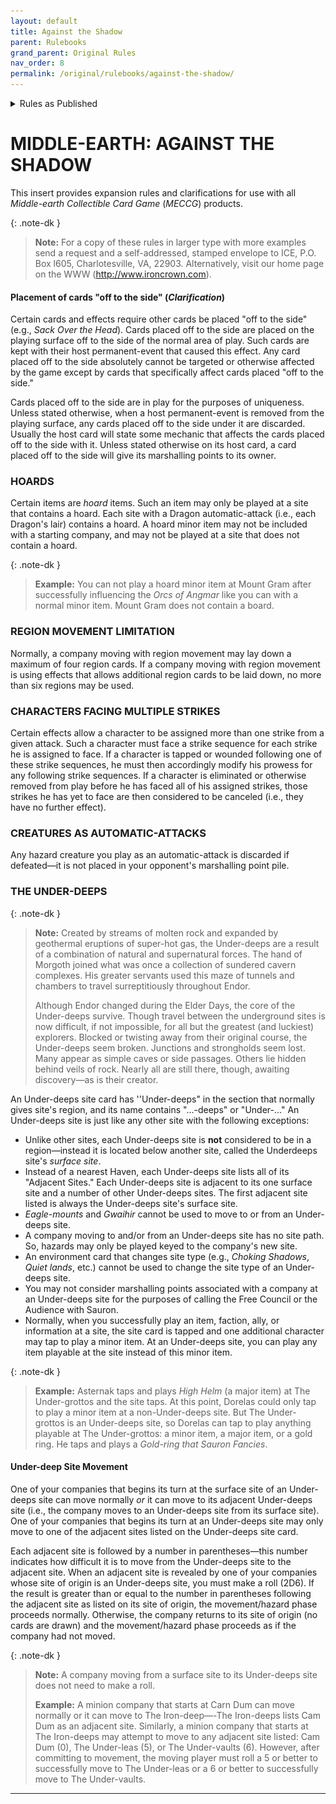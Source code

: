```yaml
---
layout: default
title: Against the Shadow
parent: Rulebooks
grand_parent: Original Rules
nav_order: 8
permalink: /original/rulebooks/against-the-shadow/
---
```


<details>
<summary>Rules as Published</summary>
<a href="/assets/files/Middle-earth%20Against%20The%20Shadow.pdf"><img src="/assets/images/meas-cover.png"></a>
<br>
<a href="/assets/files/Middle-earth%20Against%20The%20Shadow.pdf">Middle-earth Against The Shadow.pdf</a>
</details>

# MIDDLE-EARTH: AGAINST THE SHADOW

This insert provides expansion rules and clarifications for use with all _Middle-earth Collectible Card Game_ (_MECCG_) products.

{: .note-dk }
> **Note:** For a copy of these rules in larger type with more examples send a request and a self-addressed, stamped envelope to ICE, P.O. Box l605, Charlotesville, VA, 22903. Alternatively, visit our home page on the WWW (http://www.ironcrown.com).

#### Placement of cards "off to the side" (_Clarification_)

Certain cards and effects require other cards be placed "off to the side" (e.g., _Sack Over the Head_). Cards placed off to the side are placed on the playing surface off to the side of the normal area of play. Such cards are kept with their host permanent-event that caused this effect. Any card placed off to the side absolutely cannot be targeted or otherwise affected by the game except by cards that specifically affect cards placed "off to the side."

Cards placed off to the side are in play for the purposes of uniqueness. Unless stated otherwise, when a host permanent-event is removed from the playing surface, any cards placed off to the side under it are discarded. Usually the host card will state some mechanic that affects the cards placed off to the side with it. Unless stated otherwise on its host card, a card placed off to the side will give its marshalling points to its owner.

### HOARDS

Certain items are _hoard_ items. Such an item may only be played at a site that contains a hoard. Each site with a Dragon automatic-attack (i.e., each Dragon's lair) contains a hoard. A hoard minor item may not be included with a starting company, and may not be played at a site that does not contain a hoard.

{: .note-dk }
> **Example:** You can not play a hoard minor item at Mount Gram after successfully influencing the _Orcs of Angmar_ like you can with a normal minor item. Mount Gram does not contain a board.

### REGION MOVEMENT LIMITATION

Normally, a company moving with region movement may lay down a maximum of four region cards. If a company moving with region movement is using effects that allows additional region cards to be laid down, no more than six regions may be used.

### CHARACTERS FACING MULTIPLE STRIKES

Certain effects allow a character to be assigned more than one strike from a given attack. Such a character must face a strike sequence for each strike he is assigned to face. If a character is tapped or wounded following one of these strike sequences, he must then accordingly modify his prowess for any following strike sequences. If a character is eliminated or otherwise removed from play before he has faced all of his assigned strikes, those strikes he has yet to face are then considered to be canceled (i.e., they have no further effect).

### CREATURES AS AUTOMATIC-ATTACKS

Any hazard creature you play as an automatic-attack is discarded if defeated—it is not placed in your opponent's marshalling point pile.

### THE UNDER-DEEPS

{: .note-dk }
> **Note:** Created by streams of molten rock and expanded by geothermal eruptions of super-hot gas, the Under-deeps are a result of a combination of natural and supernatural forces. The hand of Morgoth joined what was once a collection of sundered cavern complexes. His greater servants used this maze of tunnels and chambers to travel surreptitiously throughout Endor.
> 
> Although Endor changed during the Elder Days, the core of the Under-deeps survive. Though travel between the underground sites is now difficult, if not impossible, for all but the greatest (and luckiest) explorers. Blocked or
twisting away from their original course, the Under-deeps seem broken. Junctions and strongholds seem lost. Many appear as simple caves or side passages. Others lie hidden behind veils of rock. Nearly all are still there, though, awaiting discovery—as is their creator.

An Under-deeps site card has ''Under-deeps" in the section that normally gives site's region, and its name contains "…-deeps" or "Under-…" An Under-deeps site is just like any other site with the following exceptions:

 - Unlike other sites, each Under-deeps site is **not** considered to be in a region—instead it is located below another site, called the Underdeeps site's _surface site_.
 - Instead of a nearest Haven, each Under-deeps site lists all of its "Adjacent Sites." Each Under-deeps site is adjacent to its one surface site and a number of other Under-deeps sites. The first adjacent site listed is always the Under-deeps site's surface site.
 - _Eagle-mounts_ and _Gwaihir_ cannot be used to move to or from an Under-deeps site.
 - A company moving to and/or from an Under-deeps site has no site path. So, hazards may only be played keyed to the company's new site.
 - An environment card that changes site type (e.g., _Choking Shadows_, _Quiet lands_, etc.) cannot be used to change the site type of an Under-deeps site.
 - You may not consider marshalling points associated with a company at an Under-deeps site for the purposes of calling the Free Council or the Audience with Sauron.
 - Normally, when you successfully play an item, faction, ally, or information at a site, the site card is tapped and one additional character may tap to play a minor item. At an Under-deeps site, you can play any item playable at the site instead of this minor item.

{: .note-dk }
> **Example:** Asternak taps and plays _High Helm_ (a major item) at The Under-grottos and the site taps. At this point, Dorelas could only tap to play a minor item at a non-Under-deeps site. But The Under-grottos is an Under-deeps
site, so Dorelas can tap to play anything playable at The Under-grottos: a minor item, a major item, or a gold ring. He taps and plays a _Gold-ring that Sauron Fancies_.

#### Under-deep Site Movement

One of your companies that begins its turn at the surface site of an Under-deeps site can move normally _or_ it can move to its adjacent Under-deeps site (i.e., the company moves to an Under-deeps site from its surface site). One of your companies that begins its turn at an Under-deeps site may only move to one of the adjacent sites listed on
the Under-deeps site card.

Each adjacent site is followed by a number in parentheses—this number indicates how difficult it is to move from the Under-deeps site to the adjacent site. When an adjacent site is revealed by one of your companies whose site of origin is an Under-deeps site, you must make a roll (2D6). If the result is greater than or equal to the number in parentheses following the adjacent site as listed on its site of origin, the movement/hazard phase proceeds normally. Otherwise, the company returns to its site of origin (no cards are drawn) and the movement/hazard phase proceeds as if the company had not moved.

{: .note-dk }
> **Note:** A company moving from a surface site to its Under-deeps site does not need to make a roll.
> 
> **Example:** A minion company that starts at Carn Dum can move normally or it can move to The Iron-deep—-The Iron-deeps lists Cam Dum as an adjacent site. Similarly, a minion company that starts at The Iron-deeps may attempt to move to any adjacent site listed: Cam Dum (0), The Under-leas (5), or The Under-vaults (6). However, after committing to movement, the moving player must roll a 5 or better to successfully move to The Under-leas or a 6 or better to successfully move to The Under-vaults.

---
